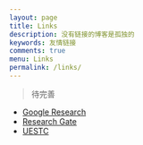 ```yaml
---
layout: page
title: Links
description: 没有链接的博客是孤独的
keywords: 友情链接
comments: true
menu: Links
permalink: /links/
---
```


> 待完善

- [Google Research](https://scholar.google.com.hk/citations?hl=en&user=etqLTR8AAAAJ&scilu=&scisig=AMstHGQAAAAAW-rxiqB6_RJgNUFGcy2tR04t_KiT9pa_&gmla=AJsN-F6tH5883oSWhLOgAaiJw-odB6Yf9jbDi4BuKaXBsdBgLIJ4EfoUMfMGOtl5fSZec-39a23sBr7Ls543KaF3IVpJNTIJ4dkuPxd3vRLi8CA-pni1Bx0&sciund=10108866854683821429)
- [Research Gate](https://www.researchgate.net/)
- [UESTC](http://www.uestc.edu.cn)
